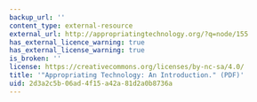 ```yaml
---
backup_url: ''
content_type: external-resource
external_url: http://appropriatingtechnology.org/?q=node/155
has_external_licence_warning: true
has_external_license_warning: true
is_broken: ''
license: https://creativecommons.org/licenses/by-nc-sa/4.0/
title: '"Appropriating Technology: An Introduction." (PDF)'
uid: 2d3a2c5b-06ad-4f15-a42a-81d2a0b8736a
---
```


